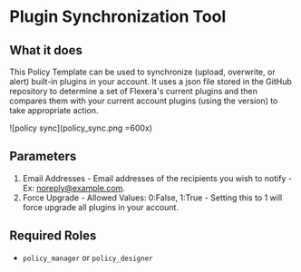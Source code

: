 # Plugin Synchronization Tool

## What it does

This Policy Template can be used to synchronize (upload, overwrite, or alert) built-in plugins in your account. It uses a json file stored in the GitHub repository to determine a set of Flexera's current plugins and then compares them with your current account plugins (using the version) to take appropriate action.

![policy sync](policy_sync.png =600x)

## Parameters

 1. Email Addresses - Email addresses of the recipients you wish to notify - Ex: noreply@example.com.
 1. Force Upgrade - Allowed Values: 0:False, 1:True - Setting this to 1 will force upgrade all plugins in your account.

## Required Roles

- `policy_manager` or `policy_designer`
